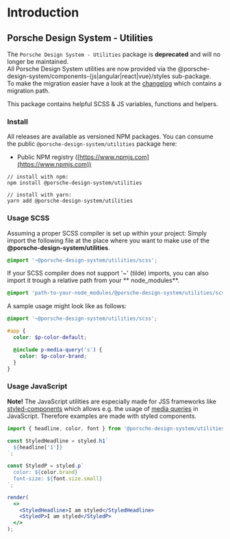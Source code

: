 # Introduction

<TableOfContents></TableOfContents>

## Porsche Design System - Utilities

<p-inline-notification heading="Important note" state="error" dismiss-button="false">
  The <code>Porsche Design System - Utilities</code> package is <strong>deprecated</strong> and will no longer be maintained.<br>
  All Porsche Design System utilities are now provided via the @porsche-design-system/components-{js|angular|react|vue}/styles sub-package.<br>
  To make the migration easier have a look at the <a href="news/changelog/utilities">changelog</a> which contains a migration path.
</p-inline-notification>

This package contains helpful SCSS & JS variables, functions and helpers.

### Install

All releases are available as versioned NPM packages. You can consume the public `@porsche-design-system/utilities`
package here:

- Public NPM registry ([https://www.npmjs.com](https://www.npmjs.com))

```shell
// install with npm:
npm install @porsche-design-system/utilities

// install with yarn:
yarn add @porsche-design-system/utilities
```

### Usage SCSS

Assuming a proper SCSS compiler is set up within your project: Simply import the following file at the place where you
want to make use of the **@porsche-design-system/utilities**.

```scss
@import '~@porsche-design-system/utilities/scss';
```

If your SCSS compiler does not support '~' (tilde) imports, you can also import it trough a relative path from your **
node_modules**.

```scss
@import 'path-to-your-node_modules/@porsche-design-system/utilities/scss';
```

A sample usage might look like as follows:

```scss
@import '~@porsche-design-system/utilities/scss';

#app {
  color: $p-color-default;

  @include p-media-query('s') {
    color: $p-color-brand;
  }
}
```

### Usage JavaScript

**Note!** The JavaScript utilities are especially made for JSS frameworks like
[styled-components](https://styled-components.com) which allows e.g. the usage of
[media queries](https://developer.mozilla.org/en-US/docs/Web/CSS/Media_Queries/Using_media_queries) in JavaScript.
Therefore examples are made with styled components.

```jsx
import { headline, color, font } from '@porsche-design-system/utilities';

const StyledHeadline = styled.h1`
  ${headline['1']}
`;

const StyledP = styled.p`
  color: ${color.brand}
  font-size: ${font.size.small} 
`;

render(
  <>
    <StyledHeadline>I am styled</StyledHeadline>
    <StyledP>I am styled</StyledP>
  </>
);
```
